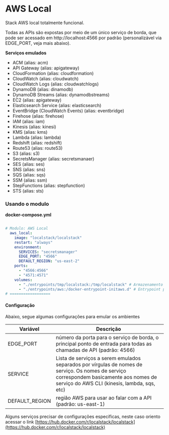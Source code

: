 # AWS Local
Stack AWS local totalmente funcional. 

Todas as APIs são expostas por meio de um único serviço de borda, que pode ser acessado em http://localhost:4566 por padrão (personalizável via EDGE_PORT, veja mais abaixo).

**Serviços emulados**

- ACM (alias: acm)
- API Gateway (alias: apigateway)
- CloudFormation (alias: cloudformation)
- CloudWatch (alias: cloudwatch)
- CloudWatch Logs (alias: cloudwatchlogs)
- DynamoDB (alias: dinamodb)
- DynamoDB Streams (alias: dynamodbstreams)
- EC2 (alias: apigateway)
- Elasticsearch Service (alias: elasticsearch)
- EventBridge (CloudWatch Events) (alias: eventbridge)
- Firehose (alias: firehose)
- IAM (alias: iam)
- Kinesis (alias: kinesi)
- KMS (alias: kms)
- Lambda (alias: lambda)
- Redshift (alias: redshift)
- Route53 (alias: route53)
- S3 (alias: s3)
- SecretsManager (alias: secretsmanaer)
- SES (alias: ses)
- SNS (alias: sns)
- SQS (alias: sqs)
- SSM (alias: ssm)
- StepFunctions (alias: stepfunction)
- STS (alias: sts)


### Usando o modulo

**docker-compose.yml**
```yaml

# Modulo: AWS Local
  aws_local:
    image: "localstack/localstack"
    restart: "always"
    environment:
      SERVICES: "secretsmanager"
      EDGE_PORT: "4566"
      DEFAULT_REGION: "us-east-2"
    ports:
      - "4566:4566"
      - "4571:4571"
    volumes:
      - "./entrypoints/tmp/localstack:/tmp/localstack" # Armazenamento dos arquivos temporários
      - "./entrypoints/aws:/docker-entrypoint-initaws.d" # Entrypoint para rodar scripts ao iniciar
# ==================
```

#### Configuração

Abaixo, segue algumas configurações para emular os ambientes

| Variável | Descrição |
| -------- | --------- |
| EDGE_PORT | número da porta para o serviço de borda, o principal ponto de entrada para todas as chamadas de API (padrão: 4566)|
| SERVICE | Lista de serviços a serem emulados separados por vírgulas de nomes de serviço. Os nomes de serviço correspondem basicamente aos nomes de serviço do AWS CLI (kinesis, lambda, sqs, etc)|
| DEFAULT_REGION | região AWS para usar ao falar com a API (padrão: us-east-1) |


Alguns serviços precisar de configurações específicas, neste caso oriento acessar o link [https://hub.docker.com/r/localstack/localstack](https://hub.docker.com/r/localstack/localstack)

